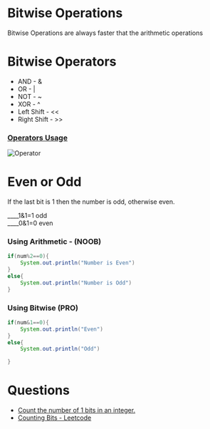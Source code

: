 # Bitwise Operations

Bitwise Operations are always faster that the arithmetic operations

# Bitwise Operators

- AND - &
- OR  - |
- NOT - ~
- XOR - ^
- Left Shift  - <<
- Right Shift - >>

### [Operators Usage](./operator.java)

![Operator](https://media.geeksforgeeks.org/wp-content/uploads/20220922145839/BItwiseoperatortruthtable-300x197.png)

# Even or Odd

If the last bit is 1 then the number is odd, otherwise even.

____1&1=1 odd \
____0&1=0 even

### Using Arithmetic - (NOOB)

```java
if(num%2==0){
    System.out.println("Number is Even")
}
else{
    System.out.println("Number is Odd")
}
```

### Using Bitwise (PRO)

```java
if(num&1==0){
    System.out.println("Even")
}
else{
    System.out.println("Odd")

}
```


# Questions

- [Count the number of 1 bits in an integer.](./counting1bit.java)
- [Counting Bits - Leetcode](https://leetcode.com/problems/counting-bits/)